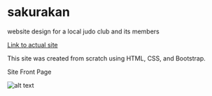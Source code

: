 # sakurakan
website design for a local judo club and its members

[Link to actual site](https://competent-shockley-5fecf4.netlify.app/index.html)

This site was created from scratch using HTML, CSS, and Bootstrap.

Site Front Page

![alt text](https://github.com/FrostyDesigner/sakurakan/blob/master/sakurakan1.png)
